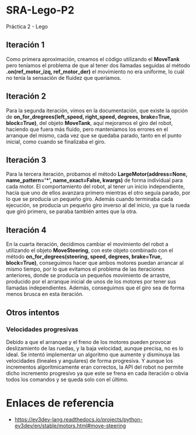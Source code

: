 # SRA-Lego-P2
Práctica 2 - Lego

## Iteración 1
Como primera aproximación, creamos el código utilizando el **MoveTank** pero teníamos el problema de que al tener dos llamadas seguidas al método **.on(ref_motor_izq, ref_motor_der)** el movimiento no era uniforme, lo cuál no tenía la sensación de fluidez que queríamos.

## Iteración 2
Para la segunda iteración, vimos en la documentación, que existe la opción de **on_for_dregrees(left_speed, right_speed, degrees, brake=True, block=True)**, del objeto **MoveTank**, aquí mejoramos el giro del robot, haciendo que fuera más fluido, pero manteníamos los errores en el arranque del mismo, cada vez que se quedaba parado, tanto en el punto inicial, como cuando se finalizaba el giro.

## Iteración 3
Para la tercera iteración, probamos el método **LargeMotor(address=None, name_pattern='*', name_exact=False, kwargs)** de forma individual para cada motor. El comportamiento del robot, al tener un inicio independiente, hacía que uno de ellos avanzara primero mientras el otro seguía parado, por lo que se producía un pequeño giro. Además cuando terminaba cada ejecución, se producía un pequeño giro inverso al del inicio, ya que la rueda que giró primero, se paraba también antes que la otra.

## Iteración 4 
En la cuarta iteración, decidimos cambiar el movimiento del robot a utilizando el objeto **MoveSteering**, con este objeto combinado con el método **on_for_degrees(steering, speed, degrees, brake=True, block=True)**, conseguimos hacer que ambos motores puedan arrancar al mismo tiempo, por lo que evitamos el problema de las iteraciones anteriores, donde se producía un pequeños movimiento de arrastre, producido por el arranque inicial de unos de los motores por tener sus llamadas independientes. Además, conseguimos que el giro sea de forma menos brusca en esta iteración.

## Otros intentos

### Velocidades progresivas
Debido a que el arranque y el freno de los motores pueden provocar deslizamiento de las ruedas, y la baja velocidad, aunque precisa, no es lo ideal. Se intentó implementar un algoritmo que aumente y disminuya las velocidades (lineales y angulares) de forma progresiva. Y aunque los incrementos algorítmicamente eran correctos, la API del robot no permite dicho incremento progresivo ya que este se frena en cada iteración o obvia todos los comandos y se queda solo con el último.


# Enlaces de referencia
- https://ev3dev-lang.readthedocs.io/projects/python-ev3dev/en/stable/motors.html#move-steering
